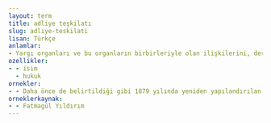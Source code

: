 ```yaml
---
layout: term
title: adliye teşkilatı
slug: adliye-teskilati
lisan: Türkçe
anlamlar:
- Yargı organları ve bu organların birbirleriyle olan ilişkilerini, derecelerini, görev ve yetkilerini düzenleyen ve yürüten sistemin bütünü; adalet örgütü
ozellikler:
- - isim
  - hukuk
ornekler:
- - Daha önce de belirtildiği gibi 1879 yılında yeniden yapılandırılan adliye teşkilatının temelini, bu kanunlar oluşturdu.
orneklerkaynak:
- - Fatmagül Yıldırım
---
```

